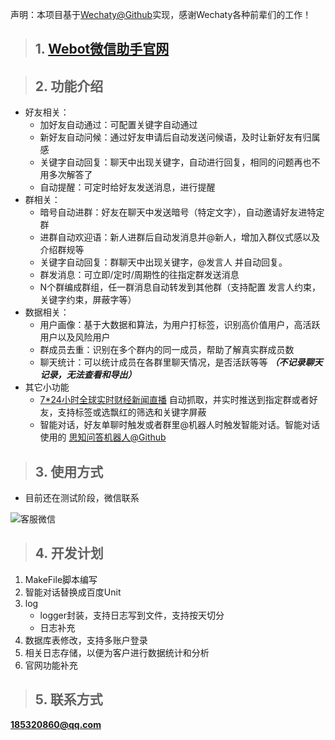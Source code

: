 声明：本项目基于[Wechaty@Github](https://github.com/wechaty/wechaty)实现，感谢Wechaty各种前辈们的工作！
> ## 1. [Webot微信助手官网](http://webot.cc/)  

> ## 2. 功能介绍
- 好友相关：
    - 加好友自动通过：可配置关键字自动通过
    - 新好友自动问候：通过好友申请后自动发送问候语，及时让新好友有归属感
    - 关键字自动回复：聊天中出现关键字，自动进行回复，相同的问题再也不用多次解答了
    - 自动提醒：可定时给好友发送消息，进行提醒
- 群相关：
    - 暗号自动进群：好友在聊天中发送暗号（特定文字），自动邀请好友进特定群
    - 进群自动欢迎语：新人进群后自动发消息并@新人，增加入群仪式感以及介绍群规等
    - 关键字自动回复：群聊天中出现关键字，@发言人 并自动回复。
    - 群发消息：可立即/定时/周期性的往指定群发送消息
    - N个群编成群组，任一群消息自动转发到其他群（支持配置 发言人约束，关键字约束，屏蔽字等）
- 数据相关：
    - 用户画像：基于大数据和算法，为用户打标签，识别高价值用户，高活跃用户以及风险用户
    - 群成员去重：识别在多个群内的同一成员，帮助了解真实群成员数
    - 聊天统计：可以统计成员在各群里聊天情况，是否活跃等等 ***（不记录聊天记录，无法查看和导出）***
- 其它小功能
    - [7\*24小时全球实时财经新闻直播](http://finance.sina.com.cn/7x24/)  自动抓取，并实时推送到指定群或者好友，支持标签或选飘红的筛选和关键字屏蔽
    - 智能对话，好友单聊时触发或者群里@机器人时触发智能对话。智能对话使用的 [思知问答机器人@Github](https://github.com/ownthink/robot/)

> ## 3. 使用方式
- 目前还在测试阶段，微信联系  

![客服微信](https://user-images.githubusercontent.com/74540195/133200931-68f18654-9aed-47a2-b7c2-6e80809cc11f.png)

> ## 4. 开发计划
1. MakeFile脚本编写
2. 智能对话替换成百度Unit
3. log
    - logger封装，支持日志写到文件，支持按天切分
    - 日志补充
4. 数据库表修改，支持多账户登录
5. 相关日志存储，以便为客户进行数据统计和分析
6. 官网功能补充

> ## 5. 联系方式
**185320860@qq.com**



